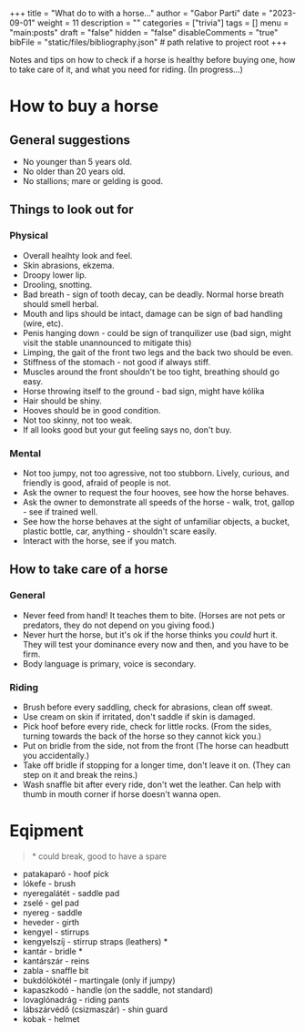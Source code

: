 +++
title = "What do to with a horse..."
author = "Gabor Parti"
date = "2023-09-01"
weight = 11
description = ""
categories = ["trivia"]
tags = []
menu = "main:posts"
draft = "false"
hidden = "false"
disableComments = "true"
bibFile = "static/files/bibliography.json" # path relative to project root
+++

Notes and tips on how to check if a horse is healthy before buying one, how to take care of it, and what you need for riding. (In progress...)

# How to buy a horse

## General suggestions

* No younger than 5 years old.
* No older than 20 years old.
* No stallions; mare or gelding is good.

## Things to look out for

### Physical

* Overall healhty look and feel.
* Skin abrasions, ekzema.
* Droopy lower lip.
* Drooling, snotting.
* Bad breath - sign of tooth decay, can be deadly. Normal horse breath should smell herbal.
* Mouth and lips should be intact, damage can be sign of bad handling (wire, etc).
* Penis hanging down - could be sign of tranquilizer use (bad sign, might visit the stable unannounced to mitigate this)
* Limping, the gait of the front two legs and the back two should be even.
* Stiffness of the stomach - not good if always stiff.
* Muscles around the front shouldn't be too tight, breathing should go easy.
* Horse throwing itself to the ground - bad sign, might have kólika
* Hair should be shiny.
* Hooves should be in good condition.
* Not too skinny, not too weak.
* If all looks good but your gut feeling says no, don't buy.

### Mental

* Not too jumpy, not too agressive, not too stubborn. Lively, curious, and friendly is good, afraid of people is not.
* Ask the owner to request the four hooves, see how the horse behaves.
* Ask the owner to demonstrate all speeds of the horse - walk, trot, gallop - see if trained well.
* See how the horse behaves at the sight of unfamiliar objects, a bucket, plastic bottle, car, anything - shouldn't scare easily.
* Interact with the horse, see if you match.

## How to take care of a horse

### General

* Never feed from hand! It teaches them to bite. (Horses are not pets or predators, they do not depend on you giving food.)
* Never hurt the horse, but it's ok if the horse thinks you *could* hurt it. They will test your dominance every now and then, and you have to be firm.
* Body language is primary, voice is secondary. 

### Riding

* Brush before every saddling, check for abrasions, clean off sweat.
* Use cream on skin if irritated, don't saddle if skin is damaged.
* Pick hoof before every ride, check for little rocks. (From the sides, turning towards the back of the horse so they cannot kick you.)
* Put on bridle from the side, not from the front (The horse can headbutt you accidentally.)
* Take off bridle if stopping for a longer time, don't leave it on. (They can step on it and break the reins.)
* Wash snaffle bit after every ride, don't wet the leather. Can help with thumb in mouth corner if horse doesn't wanna open.

# Eqipment

>\* could break, good to have a spare

* patakaparó - hoof pick
* lókefe - brush
* nyeregalátét - saddle pad
* zselé - gel pad
* nyereg - saddle
* heveder - girth
* kengyel - stirrups
* kengyelszíj - stirrup straps (leathers) *
* kantár - bridle *
* kantárszár - reins
* zabla - snaffle bit
* bukdólókötél - martingale (only if jumpy)
* kapaszkodó - handle (on the saddle, not standard) 
* lovaglónadrág - riding pants
* lábszárvédő (csizmaszár) - shin guard
* kobak - helmet

<!-- ## How to ride a horse -->